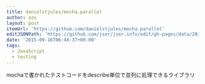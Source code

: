 ```yaml
---
title: danielstjules/mocha.parallel
author: azu
layout: post
itemUrl: 'https://github.com/danielstjules/mocha.parallel'
editJSONPath: 'https://github.com/jser/jser.info/edit/gh-pages/data/2015/09/index.json'
date: '2015-09-16T06:48:37+00:00'
tags:
  - JavaScript
  - testing
---
```

mochaで書かれたテストコードをdescribe単位で並列に処理できるライブラリ
